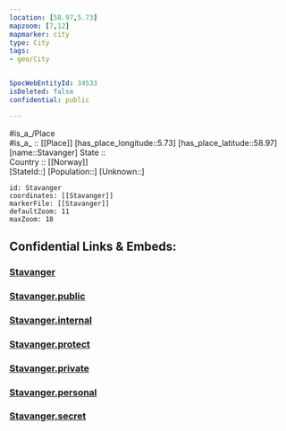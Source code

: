 ```yaml
---
location: [58.97,5.73] 
mapzoom: [7,12] 
mapmarker: city 
type: City
tags:
- geo/City


SpocWebEntityId: 34533
isDeleted: false
confidential: public

---
```

#is_a_/Place  
#is_a_ :: [[Place]] 
[has_place_longitude::5.73] 
[has_place_latitude::58.97] 
[name::Stavanger] 
State ::  
Country :: [[Norway]]  
[StateId::] 
[Population::] 
[Unknown::] 


```leaflet
id: Stavanger
coordinates: [[Stavanger]] 
markerFile: [[Stavanger]] 
defaultZoom: 11 
maxZoom: 18
```


## Confidential Links & Embeds: 

### [Stavanger](/_Standards/Earth/Continent/Europe/Europe~North/Norway/Counties~Norway/Rogaland/counties~Rogaland/Stavanger.md) 

### [Stavanger.public](/_public/Earth/Continent/Europe/Europe~North/Norway/Counties~Norway/Rogaland/counties~Rogaland/Stavanger.public.md) 

### [Stavanger.internal](/_internal/Earth/Continent/Europe/Europe~North/Norway/Counties~Norway/Rogaland/counties~Rogaland/Stavanger.internal.md) 

### [Stavanger.protect](/_protect/Earth/Continent/Europe/Europe~North/Norway/Counties~Norway/Rogaland/counties~Rogaland/Stavanger.protect.md) 

### [Stavanger.private](/_private/Earth/Continent/Europe/Europe~North/Norway/Counties~Norway/Rogaland/counties~Rogaland/Stavanger.private.md) 

### [Stavanger.personal](/_personal/Earth/Continent/Europe/Europe~North/Norway/Counties~Norway/Rogaland/counties~Rogaland/Stavanger.personal.md) 

### [Stavanger.secret](/_secret/Earth/Continent/Europe/Europe~North/Norway/Counties~Norway/Rogaland/counties~Rogaland/Stavanger.secret.md)

